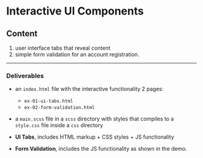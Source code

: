 # Interactive UI Components

## Content

1) user interface tabs that reveal content
2) simple form validation for an account registration.  

---

### Deliverables
- an `index.html` file with the interactive functionality 2 pages:
  - `ex-01-ui-tabs.html`
  - `ex-02-form-validation.html`
- a `main.scss` file in a `scss` directory with styles that compiles to a `style.css` file inside a `css` directory

- **UI Tabs**, includes HTML markup + CSS styles + JS functionality
- **Form Validation**, includes the JS functionality as shown in the demo.

